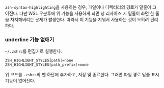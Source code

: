 `zsh-syntax-highlighting`을 사용하는 경우, 파일이나 디렉터리의 경로가 밑줄이 그어진다.
다만 WSL 우분투에 위 기능을 사용하게 되면 창 리사이즈 시 밑줄이 화면 한 줄을 차지해버리는 문제가 발생한다.
따라서 이 기능을 지워서 사용하는 것이 오히려 편리하다.

### underline 기능 없애기

`~/.zshrc`를 편집기로 실행한다.

```vi
ZSH_HIGHLIGHT_STYLES[path]=none
ZSH_HIGHLIGHT_STYLES[path_prefix]=none
```

위 코드를 `.zshrc`의 맨 하단에 추가하고, 저장 및 종료한다.
그러면 파일 경로 밑줄 표시 기능이 없어진다.
